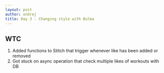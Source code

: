 ```yaml
---
layout: post
author: ondrej
title: Day 3 - Changing style with Bulma
---
```

## WTC
1. Added functions to Stitch that trigger whenever like has been added or removed
2. Got stuck on async operation that check multiple likes of workouts with DB
